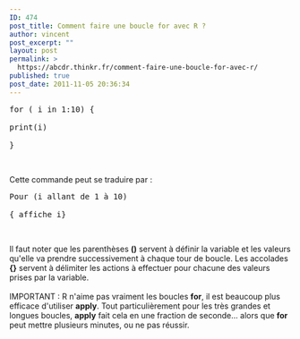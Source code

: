 ```yaml
---
ID: 474
post_title: Comment faire une boucle for avec R ?
author: vincent
post_excerpt: ""
layout: post
permalink: >
  https://abcdr.thinkr.fr/comment-faire-une-boucle-for-avec-r/
published: true
post_date: 2011-11-05 20:36:34
---
```

<pre>for ( i in 1:10) { <br />
print(i) <br />
}</pre>  <br />
Cette commande peut se traduire par :
<pre>Pour (i allant de 1 à 10) <br />
{ affiche i}</pre>  <br />
Il faut noter que les parenthèses <strong>()</strong> servent à définir la variable et les valeurs qu'elle va prendre successivement à chaque tour de boucle. Les accolades <strong>{}</strong> servent à délimiter les actions à effectuer pour chacune des valeurs prises par la variable.
 <br /><br />
IMPORTANT : R n'aime pas vraiment les boucles <strong>for</strong>, il est beaucoup plus efficace d'utiliser <strong>apply</strong>. Tout particulièrement pour les très grandes et longues boucles, <strong>apply</strong> fait cela en une fraction de seconde... alors que <strong>for</strong> peut mettre plusieurs minutes, ou ne pas réussir.